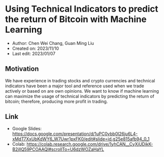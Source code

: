 # Using Technical Indicators to predict the return of Bitcoin with Machine Learning

- Author: Chen Wei Chang, Guan Ming Liu
- Created on: 2023/11/10
- Last edit: 2023/01/07

## Motivation

We have experience in trading stocks and crypto currencies and technical indicators have been a major tool and reference used when we trade actively or based on are own opinions. We want to know if machine learning can maximize the usage of technical indicators by predicting the return of bitcoin; therefore, producing more profit in trading.




## Link
* Google Slides: https://docs.google.com/presentation/d/1uPC0vbb0I26ju6L4-xMdT7XxUbKdWY6_W7Uwr1pxFK0/edit#slide=id.g25e815afb94_0_1
* Colab: https://colab.research.google.com/drive/1yhCAN__CyXjUDikK-B2jllQ59PCOAAQl#scrollTo=U6dzWOZaHaYL
